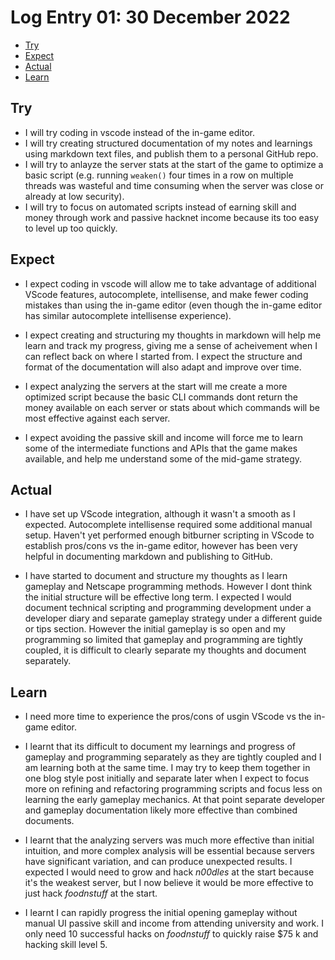 # Log Entry 01: 30 December 2022

- [Try](#try)
- [Expect](#expect)
- [Actual](#actual)
- [Learn](#learn)

## Try

- I will try coding in vscode instead of the in-game editor.
- I will try creating structured documentation of my notes and learnings using markdown text files, and publish them to a personal GitHub repo.
- I will try to anlayze the server stats at the start of the game to optimize a basic script (e.g. running `weaken()` four times in a row on multiple threads was wasteful and time consuming when the server was close or already at low security).
- I will try to focus on automated scripts instead of earning skill and money through work and passive hacknet income because its too easy to level up too quickly.

## Expect

- I expect coding in vscode will allow me to take advantage of additional VScode features, autocomplete, intellisense, and make fewer coding mistakes than using the in-game editor (even though the in-game editor has similar autocomplete intellisense experience).

- I expect creating and structuring my thoughts in markdown will help me learn and track my progress, giving me a sense of acheivement when I can reflect back on where I started from. I expect the structure and format of the documentation will also adapt and improve over time.

- I expect analyzing the servers at the start will me create a more optimized script because the basic CLI commands dont return the money available on each server or stats about which commands will be most effective against each server.

- I expect avoiding the passive skill and income will force me to learn some of the intermediate functions and APIs that the game makes available, and help me understand some of the mid-game strategy.

## Actual

- I have set up VScode integration, although it wasn't a smooth as I expected. Autocomplete intellisense required some additional manual setup. Haven't yet performed enough bitburner scripting in VScode to establish pros/cons vs the in-game editor, however has been very helpful in documenting markdown and publishing to GitHub.

- I have started to document and structure my thoughts as I learn gameplay and Netscape programming methods. However I dont think the initial structure will be effective long term. I expected I would document technical scripting and programming development under a developer diary and separate gameplay strategy under a different guide or tips section. However the initial gameplay is so open and my programming so limited that gameplay and programming are tightly coupled, it is difficult to clearly separate my thoughts and document separately.

## Learn

- I need more time to experience the pros/cons of usgin VScode vs the in-game editor.

- I learnt that its difficult to document my learnings and progress of gameplay and programming separately as they are tightly coupled and I am learning both at the same time. I may try to keep them together in one blog style post initially and separate later when I expect to focus more on refining and refactoring programming scripts and focus less on learning the early gameplay mechanics. At that point separate developer and gameplay documentation likely more effective than combined documents.

- I learnt that the analyzing servers was much more effective than initial intuition, and more complex analysis will be essential because servers have significant variation, and can produce unexpected results. I expected I would need to grow and hack _n00dles_ at the start because it's the weakest server, but I now believe it would be more effective to just hack _foodnstuff_ at the start.

- I learnt I can rapidly progress the initial opening gameplay without manual UI passive skill and income from attending university and work. I only need 10 successful hacks on _foodnstuff_ to quickly raise $75 k and hacking skill level 5.

